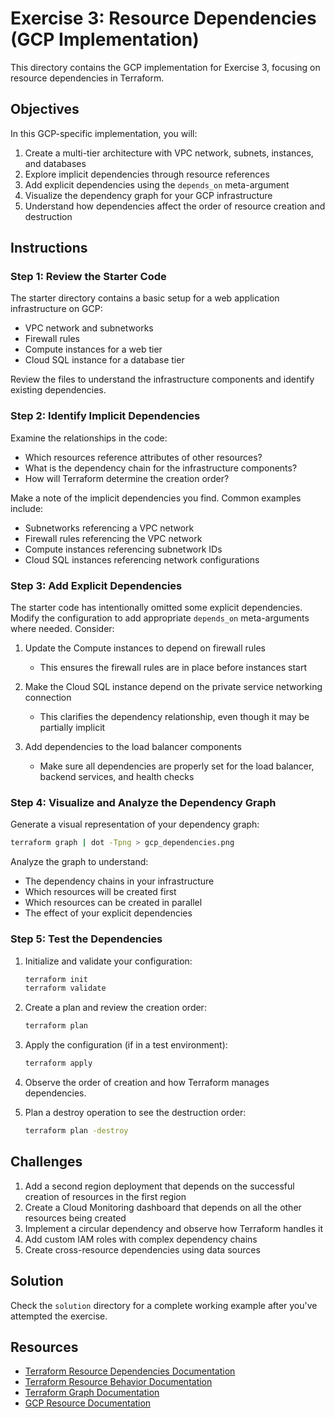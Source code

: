 # Exercise 3: Resource Dependencies (GCP Implementation)

This directory contains the GCP implementation for Exercise 3, focusing on resource dependencies in Terraform.

## Objectives

In this GCP-specific implementation, you will:

1. Create a multi-tier architecture with VPC network, subnets, instances, and databases
2. Explore implicit dependencies through resource references
3. Add explicit dependencies using the `depends_on` meta-argument
4. Visualize the dependency graph for your GCP infrastructure
5. Understand how dependencies affect the order of resource creation and destruction

## Instructions

### Step 1: Review the Starter Code

The starter directory contains a basic setup for a web application infrastructure on GCP:
- VPC network and subnetworks
- Firewall rules
- Compute instances for a web tier
- Cloud SQL instance for a database tier

Review the files to understand the infrastructure components and identify existing dependencies.

### Step 2: Identify Implicit Dependencies

Examine the relationships in the code:
- Which resources reference attributes of other resources?
- What is the dependency chain for the infrastructure components?
- How will Terraform determine the creation order?

Make a note of the implicit dependencies you find. Common examples include:
- Subnetworks referencing a VPC network
- Firewall rules referencing the VPC network
- Compute instances referencing subnetwork IDs
- Cloud SQL instances referencing network configurations

### Step 3: Add Explicit Dependencies

The starter code has intentionally omitted some explicit dependencies. Modify the configuration to add appropriate `depends_on` meta-arguments where needed. Consider:

1. Update the Compute instances to depend on firewall rules
   - This ensures the firewall rules are in place before instances start
   
2. Make the Cloud SQL instance depend on the private service networking connection
   - This clarifies the dependency relationship, even though it may be partially implicit

3. Add dependencies to the load balancer components
   - Make sure all dependencies are properly set for the load balancer, backend services, and health checks

### Step 4: Visualize and Analyze the Dependency Graph

Generate a visual representation of your dependency graph:

```bash
terraform graph | dot -Tpng > gcp_dependencies.png
```

Analyze the graph to understand:
- The dependency chains in your infrastructure
- Which resources will be created first
- Which resources can be created in parallel
- The effect of your explicit dependencies

### Step 5: Test the Dependencies

1. Initialize and validate your configuration:
   ```bash
   terraform init
   terraform validate
   ```

2. Create a plan and review the creation order:
   ```bash
   terraform plan
   ```

3. Apply the configuration (if in a test environment):
   ```bash
   terraform apply
   ```

4. Observe the order of creation and how Terraform manages dependencies.

5. Plan a destroy operation to see the destruction order:
   ```bash
   terraform plan -destroy
   ```

## Challenges

1. Add a second region deployment that depends on the successful creation of resources in the first region
2. Create a Cloud Monitoring dashboard that depends on all the other resources being created
3. Implement a circular dependency and observe how Terraform handles it
4. Add custom IAM roles with complex dependency chains
5. Create cross-resource dependencies using data sources

## Solution

Check the `solution` directory for a complete working example after you've attempted the exercise.

## Resources

- [Terraform Resource Dependencies Documentation](https://www.terraform.io/docs/language/resources/dependencies.html)
- [Terraform Resource Behavior Documentation](https://www.terraform.io/docs/language/resources/behavior.html)
- [Terraform Graph Documentation](https://www.terraform.io/docs/cli/commands/graph.html)
- [GCP Resource Documentation](https://registry.terraform.io/providers/hashicorp/google/latest/docs/resources) 